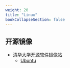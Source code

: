 ```yaml
---
weight: 20
title: "Linux"
bookCollapseSection: false
---
```


## 开源镜像

- [清华大学开源软件镜像站](https://mirrors.tuna.tsinghua.edu.cn/)
  - [Ubuntu](https://mirrors.tuna.tsinghua.edu.cn/help/ubuntu/)
